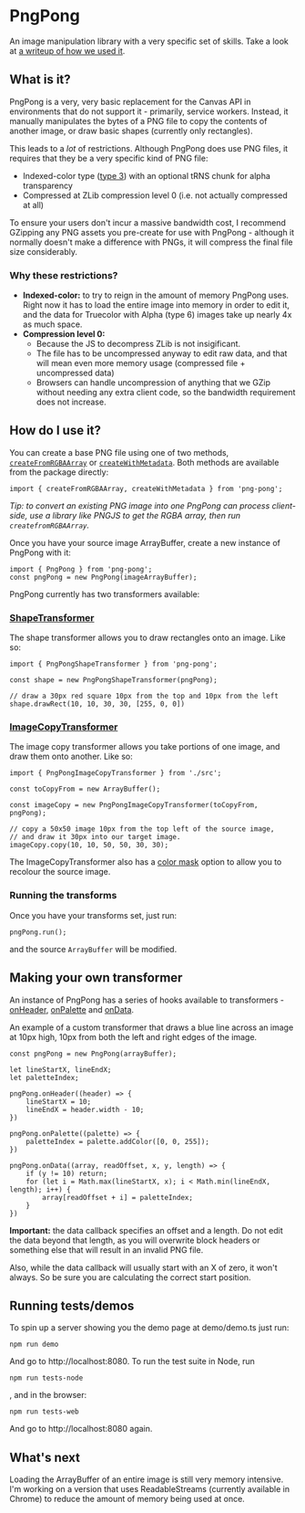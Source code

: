 # PngPong

An image manipulation library with a very specific set of skills. Take a look at [a writeup of how we used it](https://medium.com/the-guardian-mobile-innovation-lab/generating-images-in-javascript-without-using-the-canvas-api-77f3f4355fad).

## What is it?

PngPong is a very, very basic replacement for the Canvas API in environments
that do not support it - primarily, service workers. Instead, it manually
manipulates the bytes of a PNG file to copy the contents of another image, or
draw basic shapes (currently only rectangles).

This leads to a *lot* of restrictions. Although PngPong does use PNG files, it
requires that they be a very specific kind of PNG file:

- Indexed-color type ([type 3](https://www.w3.org/TR/PNG/#6Colour-values)) with an optional tRNS chunk for alpha transparency
- Compressed at ZLib compression level 0 (i.e. not actually compressed at all)

To ensure your users don't incur a massive bandwidth cost, I recommend GZipping
any PNG assets you pre-create for use with PngPong - although it normally
doesn't make a difference with PNGs, it will compress the final file size
considerably.

### Why these restrictions?

- **Indexed-color:** to try to reign in the amount of memory PngPong uses. Right now
  it has to load the entire image into memory in order to edit it, and the data
  for Truecolor with Alpha (type 6) images take up nearly 4x as much space.
- **Compression level 0:**
  - Because the JS to decompress ZLib is not insigificant.
  - The file has to be uncompressed anyway to edit raw data, and that will mean
    even more memory usage (compressed file + uncompressed data)
  - Browsers can handle uncompression of anything that we GZip without
    needing any extra client code, so the bandwidth requirement does not increase.

## How do I use it?

You can create a base PNG file using one of two methods, [`createFromRGBAArray`](https://gdnmobilelab.github.io/png-pong/globals.html#createfromrgbarray) or [`createWithMetadata`](https://gdnmobilelab.github.io/png-pong/globals.html#createwithmetadata). Both methods are available from the package directly:

    import { createFromRGBAArray, createWithMetadata } from 'png-pong';

*Tip: to convert an existing PNG image into one PngPong can process client-side, use a library like PNGJS to get the RGBA array, then run `createfromRGBAArray`.*

Once you have your source image ArrayBuffer, create a new instance of PngPong
with it:

    import { PngPong } from 'png-pong';
    const pngPong = new PngPong(imageArrayBuffer);

PngPong currently has two transformers available:

### [ShapeTransformer](https://gdnmobilelab.github.io/png-pong/classes/pngpongshapetransformer.html)

The shape transformer allows you to draw rectangles onto an image. Like so:

    import { PngPongShapeTransformer } from 'png-pong';

    const shape = new PngPongShapeTransformer(pngPong);

    // draw a 30px red square 10px from the top and 10px from the left
    shape.drawRect(10, 10, 30, 30, [255, 0, 0])

### [ImageCopyTransformer](https://gdnmobilelab.github.io/png-pong/classes/pngpongimagecopytransformer.html)

The image copy transformer allows you take portions of one image, and draw them
onto another. Like so:

    import { PngPongImageCopyTransformer } from './src';

    const toCopyFrom = new ArrayBuffer();

    const imageCopy = new PngPongImageCopyTransformer(toCopyFrom, pngPong);

    // copy a 50x50 image 10px from the top left of the source image,
    // and draw it 30px into our target image. 
    imageCopy.copy(10, 10, 50, 50, 30, 30);

The ImageCopyTransformer also has a [color mask](https://gdnmobilelab.github.io/png-pong/interfaces/colormaskoptions.html) option to allow you to recolour the source image.

### Running the transforms

Once you have your transforms set, just run:

    pngPong.run();

and the source `ArrayBuffer` will be modified.

## Making your own transformer

An instance of PngPong has a series of hooks available to transformers - [onHeader](https://gdnmobilelab.github.io/png-pong/classes/pngpong.html#onheader), [onPalette](https://gdnmobilelab.github.io/png-pong/classes/pngpong.html#onpalette) and [onData](https://gdnmobilelab.github.io/png-pong/classes/pngpong.html#ondata).

An example of a custom transformer that draws a blue line across an image at
10px high, 10px from both the left and right edges of the image.

    const pngPong = new PngPong(arrayBuffer);

    let lineStartX, lineEndX;
    let paletteIndex;

    pngPong.onHeader((header) => {
        lineStartX = 10;
        lineEndX = header.width - 10;
    })

    pngPong.onPalette((palette) => {
        paletteIndex = palette.addColor([0, 0, 255]);
    })

    pngPong.onData((array, readOffset, x, y, length) => {
        if (y != 10) return;
        for (let i = Math.max(lineStartX, x); i < Math.min(lineEndX, length); i++) {
            array[readOffset + i] = paletteIndex;
        }
    })

**Important:** the data callback specifies an offset and a length. Do not edit
the data beyond that length, as you will overwrite block headers or something 
else that will result in an invalid PNG file.

Also, while the data callback will usually start with an X of zero, it won't
always. So be sure you are calculating the correct start position.

## Running tests/demos

To spin up a server showing you the demo page at demo/demo.ts just run:

    npm run demo

And go to http://localhost:8080. To run the test suite in Node, run

    npm run tests-node

, and in the browser:

    npm run tests-web

And go to http://localhost:8080 again.

## What's next

Loading the ArrayBuffer of an entire image is still very memory intensive. I'm
working on a version that uses ReadableStreams (currently available in Chrome)
to reduce the amount of memory being used at once.

